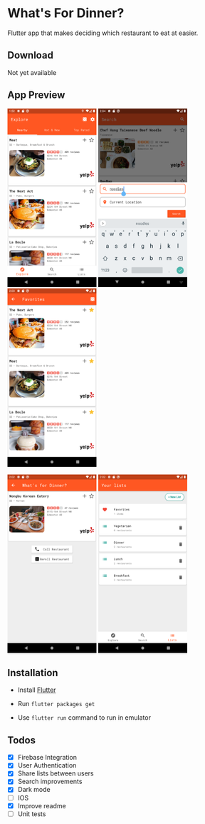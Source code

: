 # What's For Dinner?

Flutter app that makes deciding which restaurant to eat at easier. 

## Download

Not yet available

## App Preview

<p float="left">
  <img src="./images/explore.png" width="200" />
  <img src="./images/search.png" width="200" /> 
  <img src="./images/favorite.png" width="200"/>
</p>

<p float="left">
  <img src="./images/chooseone.png" width="200"/>
  <img src="./images/customlists.png" width="200"/>
</p>


## Installation

- Install [Flutter](https://flutter.dev/docs/get-started/install)

- Run `flutter packages get`

- Use `flutter run` command to run in emulator 


## Todos

- [x] Firebase Integration
- [x] User Authentication
- [x] Share lists between users
- [x] Search improvements
- [x] Dark mode
- [ ] IOS 
- [x] Improve readme
- [ ] Unit tests